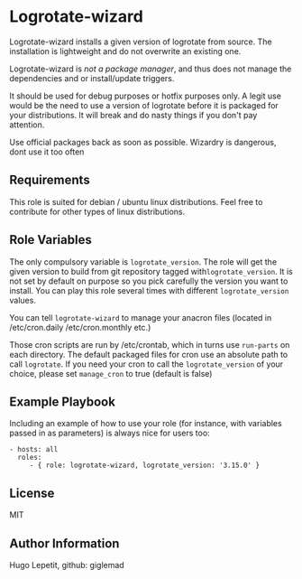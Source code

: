 Logrotate-wizard
=========

Logrotate-wizard installs a given version of logrotate from source. The
installation is lightweight and do not overwrite an existing one.

Logrotate-wizard is *not a package manager*, and thus does not manage the
dependencies and or install/update triggers.

It should be used for debug purposes or hotfix purposes only. A legit use would
be the need to use a version of logrotate before it is packaged for your
distributions. It will break and do nasty things if you don't pay attention.

Use official packages back as soon as possible. Wizardry is dangerous, dont use
it too often

Requirements
------------

This role is suited for debian / ubuntu linux distributions. Feel free to
contribute for other types of linux distributions.

Role Variables
--------------

The only compulsory variable is `logrotate_version`. The role will get the given
version to build from git repository tagged with`logrotate_version`.
It is not set by default on purpose so you pick carefully the version you want
to install. You can play this role several times with different
`logrotate_version` values.

You can tell `logrotate-wizard` to manage your anacron files (located in
/etc/cron.daily /etc/cron.monthly etc.)

Those cron scripts are run by /etc/crontab, which in turns use `run-parts` on
each directory. The default packaged files for cron use an absolute path to call
`logrotate`. If you need your cron to call the `logrotate_version` of your
choice, please set `manage_cron` to true (default is false)

Example Playbook
----------------

Including an example of how to use your role (for instance, with variables passed in as parameters) is always nice for users too:

    - hosts: all
      roles:
         - { role: logrotate-wizard, logrotate_version: '3.15.0' }

License
-------

MIT

Author Information
------------------

Hugo Lepetit, github: giglemad
